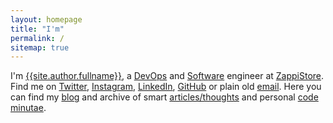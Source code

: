 ```yaml
---
layout: homepage
title: "I'm"
permalink: /
sitemap: true
---
```


I'm [{{site.author.fullname}}][about], a [DevOps][engineering-devops] and [Software][engineering-software] engineer at [ZappiStore][zappistore]. Find me on [Twitter][twitter], [Instagram][instagram], [LinkedIn][linkedin], [GitHub][github] or plain old [email][email]. Here you can find my [blog][blog_archive] and archive of smart [articles/thoughts][articles_archive] and personal [code minutae][minutae_archive].

[engineering-software]: https://en.wikipedia.org/wiki/Software_engineering
[engineering-devops]: https://en.wikipedia.org/wiki/DevOps
[zappistore]: http://zappistore.com
[email]: mailto:j@kingori.co?Subject=Hey%20There

[twitter]: {{site.author.twitter_url}}
[github]: {{site.author.github_url}}
[googleplus]: {{site.author.googleplus_url}}
[instagram]: {{site.author.instagram_url}}
[linkedin]: {{site.author.linkedin_url}}

[about]: /about/
[articles_archive]: /articles/archive/
[blog_archive]: /blog/archive/
[minutae_archive]: /minutae/archive/
